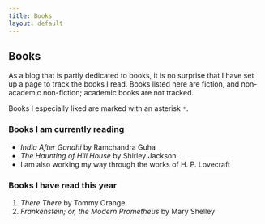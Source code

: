 ```yaml
---
title: Books
layout: default
---
```


## Books

As a blog that is partly dedicated to books, it is no surprise that I have set
up a page to track the books I read. Books listed here are fiction, and
non-academic non-fiction; academic books are not tracked.

Books I especially liked are marked with an asterisk  `*`.

### Books I am currently reading
* _India After Gandhi_ by Ramchandra Guha
* _The Haunting of Hill House_ by Shirley Jackson
* I am also working my way through the works of H. P. Lovecraft

### Books I have read this year
1. _There There_ by Tommy Orange
2. _Frankenstein; or, the Modern Prometheus_ by Mary Shelley
